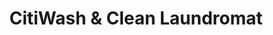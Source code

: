---
title: "CitiWash & Clean Laundromat"
url: /grand-junction/citiwash-und-clean-laundromat/
shop: Wäscherei
---
